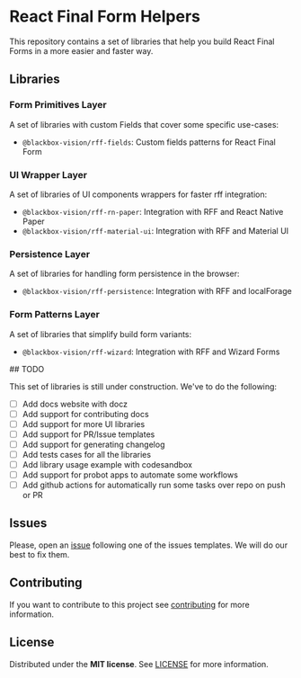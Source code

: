 # React Final Form Helpers

This repository contains a set of libraries that help you build React Final Forms in a more easier and faster way.

## Libraries

### Form Primitives Layer

A set of libraries with custom Fields that cover some specific use-cases:

- `@blackbox-vision/rff-fields`: Custom fields patterns for React Final Form

### UI Wrapper Layer

A set of libraries of UI components wrappers for faster rff integration:

- `@blackbox-vision/rff-rn-paper`: Integration with RFF and React Native Paper
- `@blackbox-vision/rff-material-ui`: Integration with RFF and Material UI

### Persistence Layer

A set of libraries for handling form persistence in the browser:

- `@blackbox-vision/rff-persistence`: Integration with RFF and localForage

### Form Patterns Layer

A set of libraries that simplify build form variants:

- `@blackbox-vision/rff-wizard`: Integration with RFF and Wizard Forms

## TODO

This set of libraries is still under construction. We've to do the following:

- [ ] Add docs website with docz
- [ ] Add support for contributing docs
- [ ] Add support for more UI libraries
- [ ] Add support for PR/Issue templates
- [ ] Add support for generating changelog
- [ ] Add tests cases for all the libraries
- [ ] Add library usage example with codesandbox
- [ ] Add support for probot apps to automate some workflows
- [ ] Add github actions for automatically run some tasks over repo on push or PR

## Issues

Please, open an [issue](https://github.com/BlackBoxVision/styled-animation/issues) following one of the issues templates. We will do our best to fix them.

## Contributing

If you want to contribute to this project see [contributing](https://github.com/BlackBoxVision/styled-animation/blob/master/CONTRIBUTING.md) for more information.

## License

Distributed under the **MIT license**. See [LICENSE](https://github.com/BlackBoxVision/styled-animation/blob/master/LICENSE) for more information.
